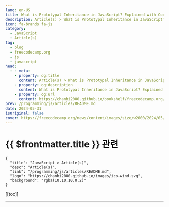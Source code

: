 ```yaml
---
lang: en-US
title: What is Prototypal Inheritance in JavaScript? Explained with Code Examples
description: Article(s) > What is Prototypal Inheritance in JavaScript? Explained with Code Examples
icon: fa-brands fa-js
category: 
  - JavaScript
  - Article(s)
tag: 
  - blog
  - freecodecamp.org
  - js
  - javascript
head:
  - - meta:
    - property: og:title
      content: Article(s) > What is Prototypal Inheritance in JavaScript? Explained with Code Examples
    - property: og:description
      content: What is Prototypal Inheritance in JavaScript? Explained with Code Examples
    - property: og:url
      content: https://chanhi2000.github.io/bookshelf/freecodecamp.org/javascript-prototypal-inheritance.html
prev: /programming/js/articles/README.md
date: 2024-05-31
isOriginal: false
cover: https://freecodecamp.org/news/content/images/size/w2000/2024/05/gabriel-heinzer-g5jpH62pwes-unsplash.jpg
---
```


# {{ $frontmatter.title }} 관련

```component VPCard
{
  "title": "JavaScript > Article(s)",
  "desc": "Article(s)",
  "link": "/programming/js/articles/README.md",
  "logo": "https://chanhi2000.github.io/images/ico-wind.svg",
  "background": "rgba(10,10,10,0.2)"
}
```

[[toc]]

---

<SiteInfo
  name="What is Prototypal Inheritance in JavaScript? Explained with Code Examples"
  desc="Prototypal inheritance can feel like a complex concept shrouded in technical jargon. But fear not! This guide will break it down using clear, relatable examples that go beyond the typical textbook explanations.  We'll ditch the confusing terms and focus on real-world scenarios that you can easily understand. By the..."
  url="https://freecodecamp.org/news/javascript-prototypal-inheritance/"
  logo="https://cdn.freecodecamp.org/universal/favicons/favicon.ico"
  preview="https://freecodecamp.org/news/content/images/size/w2000/2024/05/gabriel-heinzer-g5jpH62pwes-unsplash.jpg"/>

<!-- TODO: 작성 -->

